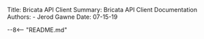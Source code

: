 Title: Bricata API Client
Summary: Bricata API Client Documentation
Authors:
	- Jerod Gawne
Date: 07-15-19

--8<-- "README.md"
